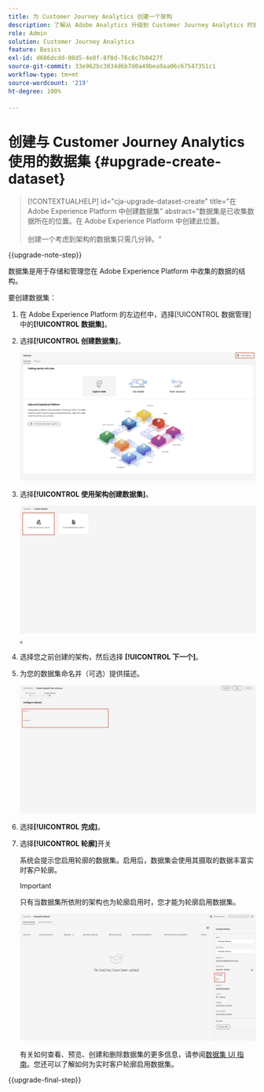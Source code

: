 ```yaml
---
title: 为 Customer Journey Analytics 创建一个架构
description: 了解从 Adobe Analytics 升级到 Customer Journey Analytics 时的推荐路径
role: Admin
solution: Customer Journey Analytics
feature: Basics
exl-id: d686dcdd-08d5-4e8f-8f0d-76c8c7b0427f
source-git-commit: 33e962bc3834d6b7d0a49bea9aa06c67547351c1
workflow-type: tm+mt
source-wordcount: '219'
ht-degree: 100%

---
```


# 创建与 Customer Journey Analytics 使用的数据集 {#upgrade-create-dataset}

<!-- markdownlint-disable MD034 -->

>[!CONTEXTUALHELP]
>id="cja-upgrade-dataset-create"
>title="在 Adobe Experience Platform 中创建数据集"
>abstract="数据集是已收集数据所在的位置。在 Adobe Experience Platform 中创建此位置。<br><br>创建一个考虑到架构的数据集只需几分钟。"

<!-- markdownlint-enable MD034 -->

{{upgrade-note-step}}

<!-- Should we single source this instead of duplicate it? The following steps were copied from: /help/data-ingestion/aepwebsdk.md-->

数据集是用于存储和管理您在 Adobe Experience Platform 中收集的数据的结构。

要创建数据集：

1. 在 Adobe Experience Platform 的左边栏中，选择[!UICONTROL 数据管理]中的&#x200B;**[!UICONTROL 数据集]**。

1. 选择&#x200B;**[!UICONTROL 创建数据集]**。

   ![创建数据集](assets/create-dataset.png)

1. 选择&#x200B;**[!UICONTROL 使用架构创建数据集]**。

   ![使用架构创建数据集](assets/create-dataset-from-schema.png)。

1. 选择您之前创建的架构，然后选择 **[!UICONTROL 下一个]**。

1. 为您的数据集命名并（可选）提供描述。

   ![数据集名称](assets/name-your-datatest.png)

1. 选择&#x200B;**[!UICONTROL 完成]**。

1. 选择&#x200B;**[!UICONTROL 轮廓]**&#x200B;开关

   系统会提示您启用轮廓的数据集。启用后，数据集会使用其摄取的数据丰富实时客户轮廓。

   >[!IMPORTANT]
   >
   >    只有当数据集所依附的架构也为轮廓启用时，您才能为轮廓启用数据集。

   ![为轮廓启用架构](assets/aepwebsdk-dataset-profile.png)

   有关如何查看、预览、创建和删除数据集的更多信息，请参阅[数据集 UI 指南](https://experienceleague.adobe.com/docs/experience-platform/catalog/datasets/user-guide.html?lang=zh-Hans)。您还可以了解如何为实时客户轮廓启用数据集。

{{upgrade-final-step}}
